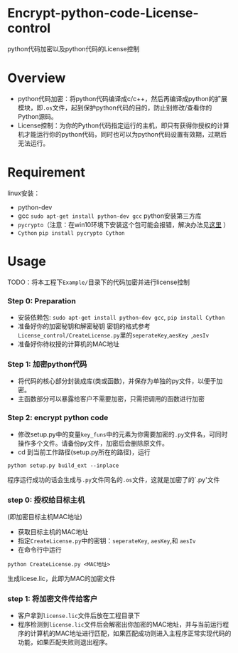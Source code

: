 # Encrypt-python-code-License-control
python代码加密以及python代码的License控制
# Overview
- python代码加密：将python代码编译成c/c++，然后再编译成python的扩展模块，即`.os`文件，起到保护python代码的目的，防止别修改/查看你的Python源码。
- License控制：为你的Python代码指定运行的主机，即只有获得你授权的计算机才能运行你的python代码，同时也可以为python代码设置有效期，过期后无法运行。

# Requirement
linux安装：
- python-dev
- gcc
  `sudo apt-get install python-dev gcc`
python安装第三方库
- `pycrypto`（注意：在win10环境下安装这个包可能会报错，解决办法见[这里](<https://blog.csdn.net/woay2008/article/details/79905627>) ）
- `Cython`
  `pip install pycrypto Cython`
  
# Usage
TODO：将本工程下`Example/`目录下的代码加密并进行license控制

### Step 0: Preparation
- 安装依赖包: `sudo apt-get install python-dev gcc`, `pip install Cython`
- 准备好你的加密秘钥和解密秘钥
密钥的格式参考`License_control/CreateLicense.py`里的`seperateKey`,`aesKey `,`aesIv`
- 准备好你待权授的计算机的MAC地址

### Step 1: 加密python代码
- 将代码的核心部分封装成库(类或函数)，并保存为单独的py文件，以便于加密。
- 主函数部分可以暴露给客户不需要加密，只需把调用的函数进行加密

### Step 2: encrypt python code
- 修改setup.py中的变量`key_funs`中的元素为你需要加密的`.py`文件名，可同时操作多个文件。请备份py文件，加密后会删除原文件。
- cd 到当前工作路径(setup.py所在的路径)，运行
```
python setup.py build_ext --inplace
```
程序运行成功的话会生成与`.py`文件同名的`.os`文件，这就是加密了的`.py'文件

### step 0: 授权给目标主机
(即加密目标主机MAC地址)
- 获取目标主机的MAC地址
- 指定`CreateLicense.py`中的密钥：`seperateKey`, `aesKey`,和 `aesIv`
- 在命令行中运行
```linux
python CreateLicense.py <MAC地址>
```
生成licese.lic，此即为MAC的加密文件

### step 1: 将加密文件传给客户
- 客户拿到`license.lic`文件后放在工程目录下
- 程序检测到`license.lic`文件后会解密出你加密的MAC地址，并与当前运行程序的计算机的MAC地址进行匹配，如果匹配成功则进入主程序正常实现代码的功能，如果匹配失败则退出程序。

